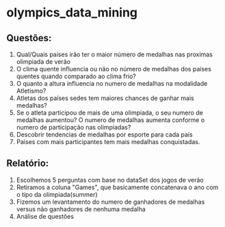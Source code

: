 # olympics_data_mining

## Questões:

1) Qual/Quais países irão ter o maior número de medalhas nas proximas olimpiada de verão 
2) O clima quente influencia ou não no número de medalhas dos países quentes quando comparado ao clima frio?
3) O quanto a altura influencia no numero de medalhas na modalidade Atletismo?
4) Atletas dos países sedes tem maiores chances de ganhar mais medalhas?
5) Se o atleta participou de mais de uma olimpiada, o seu numero de medalhas aumentou? O numero de medalhas aumenta conforme o numero de participação nas olimpiadas?
6) Descobrir tendencias de medalhas por esporte para cada país
7) Paises com mais participantes tem mais medalhas conquistadas.

## Relatório:

1) Escolhemos 5 perguntas com base no dataSet dos jogos de verão
2) Retiramos a coluna "Games", que basicamente concatenava o ano com o tipo da olimpiada(summer)
3) Fizemos um levantamento do numero de ganhadores de medalhas versus não ganhadores de nenhuma medalha
4) Análise de questões

